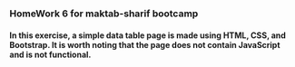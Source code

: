 ### HomeWork 6 for maktab-sharif bootcamp
#### In this exercise, a simple data table page is made using HTML, CSS, and Bootstrap. It is worth noting that the page does not contain JavaScript and is not functional.

